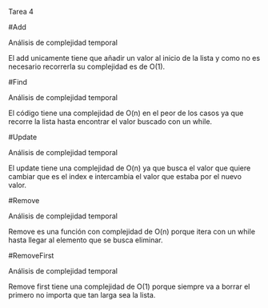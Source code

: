 Tarea 4

#Add

Análisis de complejidad temporal

El add unicamente tiene que añadir un valor al inicio de la lista y como no es necesario recorrerla su complejidad es de O(1).

#Find

Análisis de complejidad temporal

El código tiene una complejidad de O(n) en el peor de los casos ya que recorre la lista hasta encontrar el valor buscado con un while.

#Update

Análisis de complejidad temporal

El update tiene una complejidad de O(n) ya que busca el valor que quiere cambiar que es el index e intercambia el valor que estaba por el nuevo valor.

#Remove

Análisis de complejidad temporal

Remove es una función con complejidad de O(n) porque itera con un while hasta llegar al elemento que se busca eliminar.

#RemoveFirst

Análisis de complejidad temporal

Remove first tiene una complejidad de O(1) porque siempre va a borrar el primero no importa que tan larga sea la lista.
